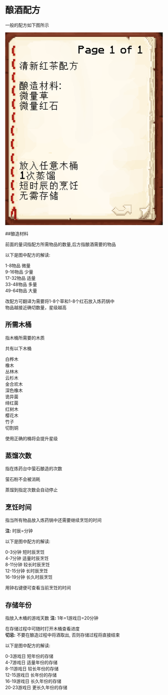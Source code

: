 # 酿酒配方

一般的配方如下图所示

![](image/recipe.png)

##酿造材料

前面的量词指配方所需物品的数量,后方指酿酒需要的物品

以下是图中配方的解读:

1-8物品   微量  
9-16物品  少量  
17-32物品 适量  
33-48物品 多量  
49-64物品 大量  

改配方可翻译为需要将1-8个草和1-8个红石放入炼药锅中  
物品越接近确切数量，星级越高

## 所需木桶

指木桶所需要的木质

共有以下木桶

白桦木  
橡木  
丛林木  
云杉木  
金合欢木  
深色橡木  
诡异菌  
绯红菌  
红树木  
樱花木  
竹子  
切割铜  

使用正确的桶将会提升星级

## 蒸馏次数

指在炼药台中萤石酿造的次数  

萤石粉不会被消耗  

蒸馏到指定次数会自动停止  

## 烹饪时间

指当所有物品放入炼药锅中还需要继续烹饪的时间  

**注:** 时辰=分钟

以下是图中配方的解读: 

0-3分钟   短时辰烹饪  
4-7分钟   适量时辰烹饪  
8-11分钟  较长时辰烹饪  
12-15分钟 长时辰烹饪  
16-19分钟 长久时辰烹饪  

用钟右键便可查看当前烹饪的时间 

## 存储年份

指放入木桶的游戏天数
**注:** 1年=1游戏日=20分钟

在存储过程中可随时打开木桶查看进度  
**切忌:** 不要在酿造过程中将酒取出, 否则存储过程将直接结束  

以下是图中配方的解读:

0-3游戏日   短年份的存储  
4-7游戏日   适量年份的存储  
8-11游戏日  较长年份的存储  
12-15游戏日 长年份的存储  
16-19游戏日 长久年份的存储  
20-23游戏日 更长久年份的存储  
